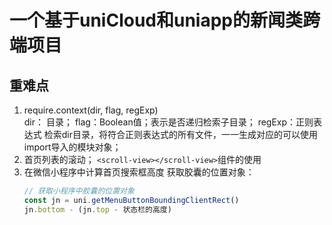 # 一个基于uniCloud和uniapp的新闻类跨端项目
## 重难点
1. require.context(dir, flag, regExp)    
	dir： 目录；
	flag：Boolean值；表示是否递归检索子目录；
	regExp：正则表达式
	检索dir目录，将符合正则表达式的所有文件，一一生成对应的可以使用import导入的模块对象；
2. 首页列表的滚动；
	`<scroll-view></scroll-view>`组件的使用
3. 在微信小程序中计算首页搜索框高度
	获取胶囊的位置对象：    
	```javascript
	// 获取小程序中胶囊的位置对象
	const jn = uni.getMenuButtonBoundingClientRect()
	jn.bottom - (jn.top - 状态栏的高度)
	```
   
	